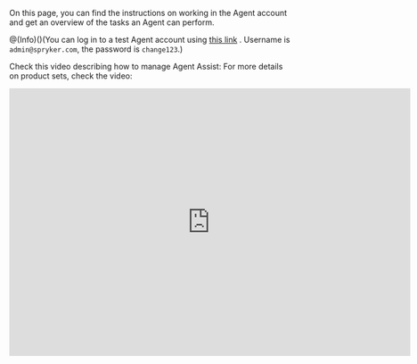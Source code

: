 
On this page, you can find the instructions on working in the Agent account and get an overview of the tasks an Agent can perform.

@(Info)()(You can log in to a test Agent account using [this link](http://www.b2b.demo-spryker.com/agent/login) . Username is `admin@spryker.com`, the password is `change123`.)

Check this video describing how to manage Agent Assist:
For more details on product sets, check the video:
<iframe src="https://spryker.wistia.com/medias/86ixsrlfi5" title="Product Set" allowtransparency="true" frameborder="0" scrolling="no" class="wistia_embed" name="wistia_embed" allowfullscreen="0" mozallowfullscreen="0" webkitallowfullscreen="0" oallowfullscreen="0" msallowfullscreen="0" width="720" height="480"></iframe>